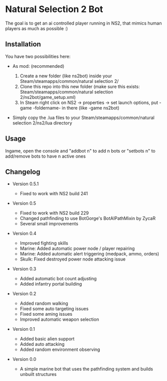 Natural Selection 2 Bot
=============

The goal is to get an ai controlled player running in NS2, that mimics human players as much as possible :)


Installation
-----------

You have two possibilities here:
*	As mod: (recommended)
	1.	Create a new folder (like ns2bot) inside your Steam/steamapps/common/natural selection 2/
	2.	Clone this repo into this new folder (make sure this exists: Steam/steamapps/common/natural selection 2/ns2bot/game_setup.xml)
	3.	In Steam right click on NS2 -> properties -> set launch options, put -game -foldername- in there (like -game ns2bot)

*	Simply copy the .lua files to your Steam/steamapps/common/natural selection 2/ns2/lua directory

Usage
-----

Ingame, open the console and "addbot n" to add n bots or "setbots n" to add/remove bots to have n active ones


Changelog
------------

* Version 0.5.1
	* Fixed to work with NS2 build 241
	
* Version 0.5
	* Fixed to work with NS2 build 229
	* Changed pathfinding to use BotGorge's BotAIPathMixin by ZycaR
	* Several small improvements
	
* Version 0.4
	* Improved fighting skills
	* Marine: Added automatic power node / player repairing
	* Marine: Added automatic alert triggering (medpack, ammo, orders)
	* Skulk: Fixed destroyed power node attacking issue 

* Version 0.3
	* Added automatic bot count adjusting
	* Added infantry portal building

* Version 0.2
	* Added random walking
	* Fixed some auto targeting issues
	* Fixed some aming issues
	* Improved automatic weapon selection

* Version 0.1
	* Added basic alien support
	* Added auto attacking
	* Added random environment observing 

* Version 0.0
	* A simple marine bot that uses the pathfinding system and builds unbuilt structures

